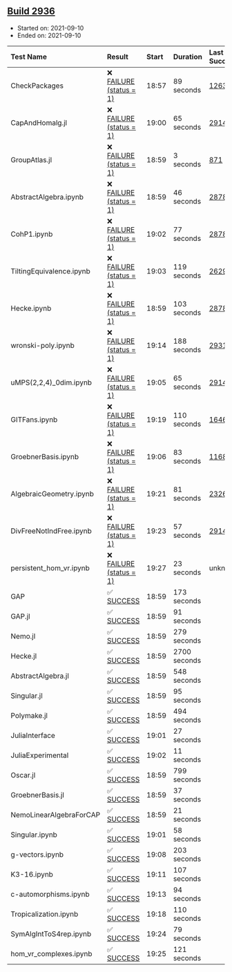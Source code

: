 ## [Build 2936](https://oscarci.mathematik.uni-kl.de/job/oscar-stable/2936/)

* Started on: 2021-09-10
* Ended on: 2021-09-10

| Test Name    | Result | Start | Duration | Last Success | First Failure |
|:-------------|:-------|:------|:---------|:-------------|:--------------|
| CheckPackages | ❌ [FAILURE (status = 1)](https://oscarci.mathematik.uni-kl.de/job/oscar-stable/2936/artifact/logs/build-2936/CheckPackages.log) | 18:57 | 89 seconds | [1263](https://oscarci.mathematik.uni-kl.de/job/oscar-stable/1263/) | [1264](https://oscarci.mathematik.uni-kl.de/job/oscar-stable/1264/) |
| CapAndHomalg.jl | ❌ [FAILURE (status = 1)](https://oscarci.mathematik.uni-kl.de/job/oscar-stable/2936/artifact/logs/build-2936/CapAndHomalg.jl.log) | 19:00 | 65 seconds | [2914](https://oscarci.mathematik.uni-kl.de/job/oscar-stable/2914/) | [2915](https://oscarci.mathematik.uni-kl.de/job/oscar-stable/2915/) |
| GroupAtlas.jl | ❌ [FAILURE (status = 1)](https://oscarci.mathematik.uni-kl.de/job/oscar-stable/2936/artifact/logs/build-2936/GroupAtlas.jl.log) | 18:59 | 3 seconds | [871](https://oscarci.mathematik.uni-kl.de/job/oscar-stable/871/) | [872](https://oscarci.mathematik.uni-kl.de/job/oscar-stable/872/) |
| AbstractAlgebra.ipynb | ❌ [FAILURE (status = 1)](https://oscarci.mathematik.uni-kl.de/job/oscar-stable/2936/artifact/logs/build-2936/AbstractAlgebra.ipynb.log) | 18:59 | 46 seconds | [2878](https://oscarci.mathematik.uni-kl.de/job/oscar-stable/2878/) | [2879](https://oscarci.mathematik.uni-kl.de/job/oscar-stable/2879/) |
| CohP1.ipynb | ❌ [FAILURE (status = 1)](https://oscarci.mathematik.uni-kl.de/job/oscar-stable/2936/artifact/logs/build-2936/CohP1.ipynb.log) | 19:02 | 77 seconds | [2878](https://oscarci.mathematik.uni-kl.de/job/oscar-stable/2878/) | [2879](https://oscarci.mathematik.uni-kl.de/job/oscar-stable/2879/) |
| TiltingEquivalence.ipynb | ❌ [FAILURE (status = 1)](https://oscarci.mathematik.uni-kl.de/job/oscar-stable/2936/artifact/logs/build-2936/TiltingEquivalence.ipynb.log) | 19:03 | 119 seconds | [2629](https://oscarci.mathematik.uni-kl.de/job/oscar-stable/2629/) | [2630](https://oscarci.mathematik.uni-kl.de/job/oscar-stable/2630/) |
| Hecke.ipynb | ❌ [FAILURE (status = 1)](https://oscarci.mathematik.uni-kl.de/job/oscar-stable/2936/artifact/logs/build-2936/Hecke.ipynb.log) | 18:59 | 103 seconds | [2878](https://oscarci.mathematik.uni-kl.de/job/oscar-stable/2878/) | [2879](https://oscarci.mathematik.uni-kl.de/job/oscar-stable/2879/) |
| wronski-poly.ipynb | ❌ [FAILURE (status = 1)](https://oscarci.mathematik.uni-kl.de/job/oscar-stable/2936/artifact/logs/build-2936/wronski-poly.ipynb.log) | 19:14 | 188 seconds | [2931](https://oscarci.mathematik.uni-kl.de/job/oscar-stable/2931/) | [2932](https://oscarci.mathematik.uni-kl.de/job/oscar-stable/2932/) |
| uMPS(2,2,4)_0dim.ipynb | ❌ [FAILURE (status = 1)](https://oscarci.mathematik.uni-kl.de/job/oscar-stable/2936/artifact/logs/build-2936/uMPS-2-2-4-_0dim.ipynb.log) | 19:05 | 65 seconds | [2914](https://oscarci.mathematik.uni-kl.de/job/oscar-stable/2914/) | [2915](https://oscarci.mathematik.uni-kl.de/job/oscar-stable/2915/) |
| GITFans.ipynb | ❌ [FAILURE (status = 1)](https://oscarci.mathematik.uni-kl.de/job/oscar-stable/2936/artifact/logs/build-2936/GITFans.ipynb.log) | 19:19 | 110 seconds | [1646](https://oscarci.mathematik.uni-kl.de/job/oscar-stable/1646/) | [1647](https://oscarci.mathematik.uni-kl.de/job/oscar-stable/1647/) |
| GroebnerBasis.ipynb | ❌ [FAILURE (status = 1)](https://oscarci.mathematik.uni-kl.de/job/oscar-stable/2936/artifact/logs/build-2936/GroebnerBasis.ipynb.log) | 19:06 | 83 seconds | [1168](https://oscarci.mathematik.uni-kl.de/job/oscar-stable/1168/) | [1169](https://oscarci.mathematik.uni-kl.de/job/oscar-stable/1169/) |
| AlgebraicGeometry.ipynb | ❌ [FAILURE (status = 1)](https://oscarci.mathematik.uni-kl.de/job/oscar-stable/2936/artifact/logs/build-2936/AlgebraicGeometry.ipynb.log) | 19:21 | 81 seconds | [2326](https://oscarci.mathematik.uni-kl.de/job/oscar-stable/2326/) | [2327](https://oscarci.mathematik.uni-kl.de/job/oscar-stable/2327/) |
| DivFreeNotIndFree.ipynb | ❌ [FAILURE (status = 1)](https://oscarci.mathematik.uni-kl.de/job/oscar-stable/2936/artifact/logs/build-2936/DivFreeNotIndFree.ipynb.log) | 19:23 | 57 seconds | [2914](https://oscarci.mathematik.uni-kl.de/job/oscar-stable/2914/) | [2915](https://oscarci.mathematik.uni-kl.de/job/oscar-stable/2915/) |
| persistent_hom_vr.ipynb | ❌ [FAILURE (status = 1)](https://oscarci.mathematik.uni-kl.de/job/oscar-stable/2936/artifact/logs/build-2936/persistent_hom_vr.ipynb.log) | 19:27 | 23 seconds | unknown | unknown |
| GAP | ✅ [SUCCESS](https://oscarci.mathematik.uni-kl.de/job/oscar-stable/2936/artifact/logs/build-2936/GAP.log) | 18:59 | 173 seconds |  |  |
| GAP.jl | ✅ [SUCCESS](https://oscarci.mathematik.uni-kl.de/job/oscar-stable/2936/artifact/logs/build-2936/GAP.jl.log) | 18:59 | 91 seconds |  |  |
| Nemo.jl | ✅ [SUCCESS](https://oscarci.mathematik.uni-kl.de/job/oscar-stable/2936/artifact/logs/build-2936/Nemo.jl.log) | 18:59 | 279 seconds |  |  |
| Hecke.jl | ✅ [SUCCESS](https://oscarci.mathematik.uni-kl.de/job/oscar-stable/2936/artifact/logs/build-2936/Hecke.jl.log) | 18:59 | 2700 seconds |  |  |
| AbstractAlgebra.jl | ✅ [SUCCESS](https://oscarci.mathematik.uni-kl.de/job/oscar-stable/2936/artifact/logs/build-2936/AbstractAlgebra.jl.log) | 18:59 | 548 seconds |  |  |
| Singular.jl | ✅ [SUCCESS](https://oscarci.mathematik.uni-kl.de/job/oscar-stable/2936/artifact/logs/build-2936/Singular.jl.log) | 18:59 | 95 seconds |  |  |
| Polymake.jl | ✅ [SUCCESS](https://oscarci.mathematik.uni-kl.de/job/oscar-stable/2936/artifact/logs/build-2936/Polymake.jl.log) | 18:59 | 494 seconds |  |  |
| JuliaInterface | ✅ [SUCCESS](https://oscarci.mathematik.uni-kl.de/job/oscar-stable/2936/artifact/logs/build-2936/JuliaInterface.log) | 19:01 | 27 seconds |  |  |
| JuliaExperimental | ✅ [SUCCESS](https://oscarci.mathematik.uni-kl.de/job/oscar-stable/2936/artifact/logs/build-2936/JuliaExperimental.log) | 19:02 | 11 seconds |  |  |
| Oscar.jl | ✅ [SUCCESS](https://oscarci.mathematik.uni-kl.de/job/oscar-stable/2936/artifact/logs/build-2936/Oscar.jl.log) | 18:59 | 799 seconds |  |  |
| GroebnerBasis.jl | ✅ [SUCCESS](https://oscarci.mathematik.uni-kl.de/job/oscar-stable/2936/artifact/logs/build-2936/GroebnerBasis.jl.log) | 18:59 | 37 seconds |  |  |
| NemoLinearAlgebraForCAP | ✅ [SUCCESS](https://oscarci.mathematik.uni-kl.de/job/oscar-stable/2936/artifact/logs/build-2936/NemoLinearAlgebraForCAP.log) | 18:59 | 21 seconds |  |  |
| Singular.ipynb | ✅ [SUCCESS](https://oscarci.mathematik.uni-kl.de/job/oscar-stable/2936/artifact/logs/build-2936/Singular.ipynb.log) | 19:01 | 58 seconds |  |  |
| g-vectors.ipynb | ✅ [SUCCESS](https://oscarci.mathematik.uni-kl.de/job/oscar-stable/2936/artifact/logs/build-2936/g-vectors.ipynb.log) | 19:08 | 203 seconds |  |  |
| K3-16.ipynb | ✅ [SUCCESS](https://oscarci.mathematik.uni-kl.de/job/oscar-stable/2936/artifact/logs/build-2936/K3-16.ipynb.log) | 19:11 | 107 seconds |  |  |
| c-automorphisms.ipynb | ✅ [SUCCESS](https://oscarci.mathematik.uni-kl.de/job/oscar-stable/2936/artifact/logs/build-2936/c-automorphisms.ipynb.log) | 19:13 | 94 seconds |  |  |
| Tropicalization.ipynb | ✅ [SUCCESS](https://oscarci.mathematik.uni-kl.de/job/oscar-stable/2936/artifact/logs/build-2936/Tropicalization.ipynb.log) | 19:18 | 110 seconds |  |  |
| SymAlgIntToS4rep.ipynb | ✅ [SUCCESS](https://oscarci.mathematik.uni-kl.de/job/oscar-stable/2936/artifact/logs/build-2936/SymAlgIntToS4rep.ipynb.log) | 19:24 | 79 seconds |  |  |
| hom_vr_complexes.ipynb | ✅ [SUCCESS](https://oscarci.mathematik.uni-kl.de/job/oscar-stable/2936/artifact/logs/build-2936/hom_vr_complexes.ipynb.log) | 19:25 | 121 seconds |  |  |
